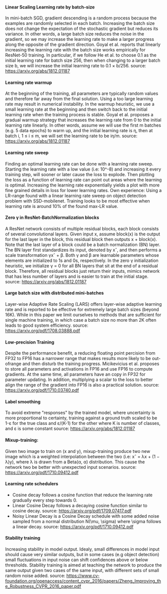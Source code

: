 #### Linear Scaling Learning rate by batch-size
In mini-batch SGD, gradient descending is a random process because the examples
are randomly selected in each batch. Increasing the batch
size does not change the expectation of the stochastic gradient but reduces its
variance. In other words, a large batch size reduces the noise in the gradient,
so we may increase the learning rate to make a larger progress along the
opposite of the gradient direction.
Goyal et al. reports that linearly increasing the learning rate with the
batch size works empirically for ResNet-50 training. In particular, if we follow
He et al. to choose 0.1 as the initial learning rate for batch size 256,
then when changing to a larger batch size b, we will increase the initial
learning rate to 0.1 × b/256.
source: https://arxiv.org/abs/1812.01187

#### Learning rate warmup
At the beginning of the training, all parameters are typically random values and
therefore far away from the final solution. Using a too large learning rate may
result in numerical instability. In the warmup heuristic, we use a small
learning rate at the beginning and then switch back to the initial learning rate
when the training process is stable. Goyal et al. proposes a gradual
warmup strategy that increases the learning rate from 0 to the initial learning
rate linearly. In other words, assume we will use the first m batches
(e.g. 5 data epochs) to warm up, and the initial learning rate is η, then at
batch i, 1 ≤ i ≤ m, we will set the learning rate to be iη/m.
source: https://arxiv.org/abs/1812.01187

#### Learning rate sweep
Finding an optimal learning rate can be done with a learning rate sweep.
Starting the learning rate with a low value (i.e: 10^-8) and increasing it every
training step, will sooner or later cause the loss to explode. Then plotting the
loss as a function of learning rate can point out areas where the learning is
optimal. Increasing the learning rate exponentially yields a plot with more fine
grained details in loss for lower learning rates.
Own experience:
  Using a LR-range found with a linear learning rate sweep on object detection
  problem with SSD-mobilenet. Training looks to be most effective when learning
  rate is around 10% of the found max-LR value.

#### Zero γ in ResNet-BatchNormalization blocks
A ResNet network consists of multiple residual blocks, each block consists of
several convolutional layers. Given input x, assume block(x) is the output for
the last layer in the block, this residual block then outputs x + block(x).
Note that the last layer of a block could be a batch normalization (BN) layer.
The BN layer first standardizes its input, denoted by xˆ, and then performs a
scale transformation γxˆ + β. Both γ and β are learnable parameters whose
elements are initialized to 1s and 0s, respectively. In the zero γ
initialization heuristic, we initialize γ = 0 for all BN layers that sit at the
end of a residual block. Therefore, all residual blocks just return their
inputs, mimics network that has less number of layers and is easier to train at
the initial stage.
source: https://arxiv.org/abs/1812.01187

#### Large batch size with distributed mini-batches
Layer-wise Adaptive Rate Scaling (LARS) offers layer-wise adaptive learning rate
and is reported to be effective for extremely large batch sizes (beyond 16K).
While in this paper we limit ourselves to methods that are sufficient for single
machine training, in which case a batch size no more than 2K often leads to good
system efficiency.
source: https://arxiv.org/pdf/1708.03888.pdf

#### Low-precision Training
Despite the performance benefit, a reducing floating point percision from FP32
to FP16 has a narrower range that makes results more likely to be out-ofrange
and then disturb the training progress. Micikevicius et al. proposes to store
all parameters and activations in FP16 and use FP16 to compute gradients. At the
same time, all parameters have an copy in FP32 for parameter updating.
In addition, multiplying a scalar to the loss to better align the range of the
gradient into FP16 is also a practical solution.
source: https://arxiv.org/pdf/1710.03740.pdf

#### Label smoothing
To avoid extreme "responses" by the trained model, where uncertainty is more
proportional to certainty, training against a ground truth scaled to be
1-ε for the true class and ε/(K-1) for the other where K is number of classes,
and ε is some constant
source: https://arxiv.org/abs/1812.01187

#### Mixup-training:
Given two image to train on (x and y), mixup-training produce two new image
which is a weighted interpolation between the two (i.e: xˆ = λx + (1 − λ)y),
where λ is drawn from a Beta(α, α) distribution.
This cause the network two be better with unexpected input scenarios.
source: https://arxiv.org/pdf/1710.09412.pdf

#### Learning rate schedulers
  - Cosine decay follows a cosine function that reduce the learning rate
  gradually every step towards 0.
  - Linear Cosine Decay follows a decaying cosine function similar to cosine decay. 
  source: https://arxiv.org/pdf/1709.07417.pdf 
  - Noisy Linear Decay is a Cosine Decay schedule with some added noise sampled from a 
  normal distribution N(\mu, \sigma) where \sigma follows a linear decay. 
source: https://arxiv.org/pdf/1710.09412.pdf

#### Stability training
Increasing stability in model output. Idealy, small differences in model input should cause
very similar outputs, but in some cases (e.g object detection) small fluctuations in input noise
can shift confidences above or below thresholds. Stability training is aimed at teaching the network
to produce the same output given two cases of the same input, with different sets of small
random noise added.
source: https://www.cv-foundation.org/openaccess/content_cvpr_2016/papers/Zheng_Improving_the_Robustness_CVPR_2016_paper.pdf
